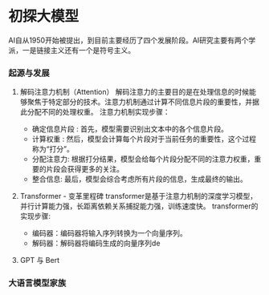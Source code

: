 # 初探大模型
AI自从1950开始被提出，到目前主要经历了四个发展阶段。AI研究主要有两个学派，一是链接主义还有一个是符号主义。
### 起源与发展
1. 解码注意力机制（Attention）
解码注意力的主要目的是在处理信息的时候能够聚焦于特定部分的技术。注意力机制通过计算不同信息片段的重要性，并据此分配不同的处理权重。
注意力机制实现步骤：
   - 确定信息片段 : 首先，模型需要识别出文本中的各个信息片段。
   - 计算权重 : 然后，模型会计算每个片段对于当前任务的重要性，这个过程称为“打分”。
   - 分配注意力: 根据打分结果，模型会给每个片段分配不同的注意力权重，重要的片段会获得更多的关注。
   - 整合信息: 最后，模型会综合考虑所有片段的信息，生成最终的输出。

2. Transformer - 变革里程碑
transformer是基于注意力机制的深度学习模型，并行计算能力强，长距离依赖关系捕捉能力强，训练速度快。
transformer的实现步骤:
    - 编码器：编码器将输入序列转换为一个向量序列。
    - 解码器：解码器将编码生成的向量序列de
3. GPT 与 Bert
### 大语言模型家族

<!--stackedit_data:
eyJoaXN0b3J5IjpbLTczNjQwOTgzNiwtMTU4ODcwNTU0MCwtNT
k4NjE3MzI4LC0xMzQ5NTE2OTU4LC0xMTkzOTAwMTgzLC05NzU0
ODI3NTMsLTkwMzk5NTM5Myw4NDY2NTMzNTFdfQ==
-->